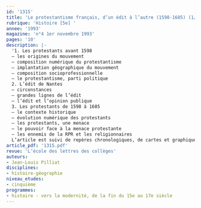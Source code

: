 ```yaml
---
id: '1315'
title: 'Le protestantisme français, d’un édit à l’autre (1598-1685) (1/2)'
rubrique: 'Histoire [5e] '
annee: '1993'
magazine: 'n°4 1er novembre 1993'
pages: '10'
description: |-
  '1. Les protestants avant 1598
  – les origines du mouvement
  – composition numérique du protestantisme
  – implantation géographique du mouvement
  – composition socioprofessionnelle
  – le protestantisme, parti politique
  2. L’édit de Nantes
  – circonstances
  – grandes lignes de l’édit
  – l’édit et l’opinion publique
  3. Les protestants de 1598 à 1685
  – le contexte historique
  – évolution numérique des protestants
  – les protestants, une menace
  – le pouvoir face à la menace protestante
  – les ennemis de la RPR et les religionnaires
  L’article est suivi de repères chronologiques, de cartes et graphiques, d’extraits de l’édit de Nantes, d’une bibliographie, d’un lexique, etc.'
article_pdf: '1315.pdf'
revue: 'L’école des lettres des collèges'
auteurs:
- Jean-Louis Pilliat
disciplines:
- histoire-géographie
niveau_etudes:
- cinquième
programmes:
- histoire - vers la modernité, de la fin du 15e au 17e siècle
---
```

